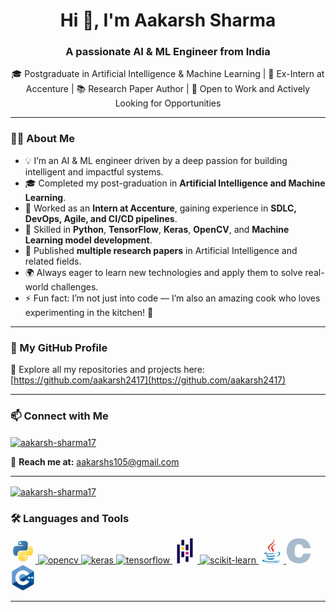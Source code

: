 <h1 align="center">Hi 👋, I'm Aakarsh Sharma</h1>
<h3 align="center">A passionate AI & ML Engineer from India</h3>

<p align="center">
🎓 Postgraduate in Artificial Intelligence & Machine Learning | 💼 Ex-Intern at Accenture | 📚 Research Paper Author | 🚀 Open to Work and Actively Looking for Opportunities
</p>

---

### 👨‍💻 About Me

- 💡 I’m an AI & ML engineer driven by a deep passion for building intelligent and impactful systems.  
- 🎓 Completed my post-graduation in **Artificial Intelligence and Machine Learning**.  
- 💼 Worked as an **Intern at Accenture**, gaining experience in **SDLC, DevOps, Agile, and CI/CD pipelines**.  
- 🧠 Skilled in **Python**, **TensorFlow**, **Keras**, **OpenCV**, and **Machine Learning model development**.  
- 📝 Published **multiple research papers** in Artificial Intelligence and related fields.  
- 🌍 Always eager to learn new technologies and apply them to solve real-world challenges.  
- ⚡ Fun fact: I’m not just into code — I’m also an amazing cook who loves experimenting in the kitchen! 🍳  

---

### 📂 My GitHub Profile

🔗 Explore all my repositories and projects here: [https://github.com/aakarsh2417](https://github.com/aakarsh2417)

---

### 📫 Connect with Me

<p align="left">
<a href="https://linkedin.com/in/aakarsh-sharma17" target="blank">
  <img align="center" src="https://raw.githubusercontent.com/rahuldkjain/github-profile-readme-generator/master/src/images/icons/Social/linked-in-alt.svg" alt="aakarsh-sharma17" height="30" width="40" />
</a>

📧 **Reach me at:** [aakarshs105@gmail.com](mailto:aakarshs105@gmail.com)

---
<a href="https://linkedin.com/in/aakarsh-sharma17" target="blank"><img align="center" src="https://raw.githubusercontent.com/rahuldkjain/github-profile-readme-generator/master/src/images/icons/Social/linked-in-alt.svg" alt="aakarsh-sharma17" height="30" width="40" /></a>
### 🛠️ Languages and Tools

<p align="left">
<a href="https://www.python.org" target="_blank" rel="noreferrer">
  <img src="https://raw.githubusercontent.com/devicons/devicon/master/icons/python/python-original.svg" alt="python" width="40" height="40"/>
</a>
<a href="https://opencv.org/" target="_blank" rel="noreferrer">
  <img src="https://www.vectorlogo.zone/logos/opencv/opencv-icon.svg" alt="opencv" width="40" height="40"/>
</a>
<a href="https://keras.io/" target="_blank" rel="noreferrer">
  <img src="https://upload.wikimedia.org/wikipedia/commons/a/ae/Keras_logo.svg" alt="keras" width="40" height="40"/>
</a>
<a href="https://www.tensorflow.org/" target="_blank" rel="noreferrer">
  <img src="https://upload.wikimedia.org/wikipedia/commons/2/2d/Tensorflow_logo.svg" alt="tensorflow" width="40" height="40"/>
</a>
<a href="https://pandas.pydata.org/" target="_blank" rel="noreferrer">
  <img src="https://raw.githubusercontent.com/devicons/devicon/master/icons/pandas/pandas-original.svg" alt="pandas" width="40" height="40"/>
</a>
<a href="https://scikit-learn.org/" target="_blank" rel="noreferrer">
  <img src="https://upload.wikimedia.org/wikipedia/commons/0/05/Scikit_learn_logo_small.svg" alt="scikit-learn" width="40" height="40"/>
</a>
<a href="https://www.java.com" target="_blank" rel="noreferrer">
  <img src="https://raw.githubusercontent.com/devicons/devicon/master/icons/java/java-original.svg" alt="java" width="40" height="40"/>
</a>
<a href="https://www.cprogramming.com/" target="_blank" rel="noreferrer">
  <img src="https://raw.githubusercontent.com/devicons/devicon/master/icons/c/c-original.svg" alt="c" width="40" height="40"/>
</a>
<a href="https://www.w3schools.com/cpp/" target="_blank" rel="noreferrer">
  <img src="https://raw.githubusercontent.com/devicons/devicon/master/icons/cplusplus/cplusplus-original.svg" alt="cpp" width="40" height="40"/>
</a>
</p>

---

